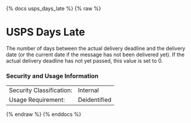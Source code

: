 {% docs usps_days_late %}
{% raw %}

# USPS Days Late

The number of days between the actual delivery deadline and the delivery date (or the current date if the
message has not been delivered yet).  If the actual delivery deadline has not yet passed, this value is set to 0.

### Security and Usage Information
|    |    |
|---|---|
|Security Classification:| Internal |
|Usage Requirement:| Deidentified |

{% endraw %}
{% enddocs %}
